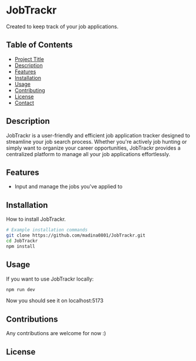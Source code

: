 # JobTrackr

Created to keep track of your job applications.

## Table of Contents

- [Project Title](#project-title)
- [Description](#description)
- [Features](#features)
- [Installation](#installation)
- [Usage](#usage)
- [Contributing](#contributing)
- [License](#license)
- [Contact](#contact)

## Description

JobTrackr is a user-friendly and efficient job application tracker designed to streamline your job search process. Whether you're actively job hunting or simply want to organize your career opportunities, JobTrackr provides a centralized platform to manage all your job applications effortlessly.

## Features

- Input and manage the jobs you've applied to

## Installation

How to install JobTrackr.

```bash
# Example installation commands
git clone https://github.com/madina0801/JobTrackr.git
cd JobTrackr
npm install
```

## Usage
If you want to use JobTrackr locally:
```bash
npm run dev
```
Now you should see it on localhost:5173

## Contributions
Any contributions are welcome for now :)

## License


